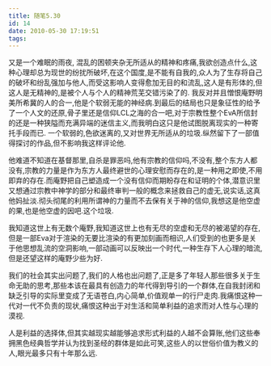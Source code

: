 ```yaml
---
title: 随笔5.30
id: 14
date: 2010-05-30 17:19:51
tags:
---
```


又是一个难眠的雨夜,
混乱的困顿夹杂无所适从的精神和疼痛,我欲创造点什么,这种心理却总为现世的纷扰所破坏,在这个国度,是不能有自我的,众人为了生存将自己的破坏和纷乱强加与他人,而受这影响人变得愈加无目的和流乱,这人是有形体的,但这人是无精神的,是被个人与个人的精神荒芜交错污染了的.
我反对并且憎恨庵野明美所希冀的人的合一,他是个软弱无能的神经病.到最后的结局也只是象征性的给予了一个人文的还原,骨子里还是信仰LCL之海的合一吧,对于宗教性整个EvA所信封的还是一种狭隘而充满异端的迷信主义,而我明白这只是他试图脱离现实的一种寄托手段而已.
一个软弱的,色欲迷离的,又对世界无所适从的垃圾.纵然留下了一部值得探讨的作品,但不影响我这样评论他.

他难道不知道在基督那里,自杀是罪恶吗,他有宗教的信仰吗,不没有,整个东方人都没有,宗教的力量是作为东方人最终避世的心理安慰而存在的,是一种用之即使,不用即弃的存在.而庵野把自己塑造成一个没有信仰而期盼存在和证明的个体,潜意识里又想通过宗教中神学的部分和最终审判一般的概念来拯救自己的虚无,说实话,这真他妈扯淡.彻头彻尾的利用所谓神的力量而不去保有关于神的信仰,我想这是他空虚的果,也是他空虚的因吧.这个垃圾.

我知道这世上有无数个庵野,我知道这世上也有无尽的空虚和无尽的被渴望的存在,但是一部Eva对于渲染的无要比渲染的有更加刻画而相识,人们受到的也更多是关于他思想乱流的空洞影响,一部动画可以反映出一个时代,一种生存下人心理的暗流,但是还望这样的庵野少些为好.

我们的社会其实出问题了,我们的人格也出问题了,正是多了年轻人那些很多关于生命无助的思考,那些本该在最具有创造力的年代得到导引的一个群体,在自我封闭和缺乏引导的实际里变成了无语苍白,内心简单,价值观单一的行尸走肉.我痛恨这种一代对一代不负责的现状,痛恨这种出于对生活和简单利益的追求而对人性与心理的漠视.

人是利益的选择体,但其实越现实越能够追求形式利益的人越不会算账,他们这些奉拥黑色经典哲学并认为找到圣经的群体是如此可笑,这些人的以世俗价值为教义的人,眼光最多只有十年那么远.
